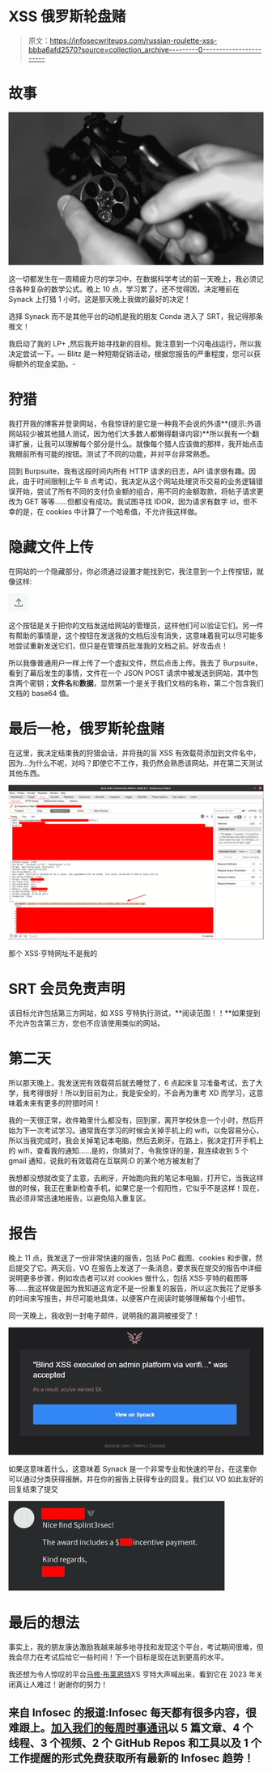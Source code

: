 # XSS 俄罗斯轮盘赌

> 原文：<https://infosecwriteups.com/russian-roulette-xss-bbba6afd2570?source=collection_archive---------0----------------------->

# 故事

![](img/31bb2c0a2acce7ae0cc2b7a759d85e6c.png)

这一切都发生在一周精疲力尽的学习中，在数据科学考试的前一天晚上，我必须记住各种复杂的数学公式。晚上 10 点，学习累了，还不觉得困，决定睡前在 Synack 上打猎 1 小时。这是那天晚上我做的最好的决定！

选择 Synack 而不是其他平台的动机是我的朋友 Conda 进入了 SRT，我记得那条推文！

我启动了我的 LP+ ,然后我开始寻找新的目标。我注意到一个闪电战运行，所以我决定尝试一下。— Blitz 是一种短期促销活动，根据您报告的严重程度，您可以获得额外的现金奖励。-

# 狩猎

我打开我的博客并登录网站，令我惊讶的是它是一种我不会说的外语**(提示:外语网站较少被其他猎人测试，因为他们大多数人都懒得翻译内容)**所以我有一个翻译扩展，让我可以理解每个部分是什么。就像每个猎人应该做的那样，我开始点击我眼前所有可能的按钮。测试了不同的功能，并对平台非常熟悉。

回到 Burpsuite，我有这段时间内所有 HTTP 请求的日志，API 请求很有趣。因此，由于时间限制(上午 8 点考试)，我决定从这个网站处理货币交易的业务逻辑错误开始，尝试了所有不同的支付负金额的组合，用不同的金额取款，将帖子请求更改为 GET 等等……但都没有成功。我试图寻找 IDOR，因为请求有数字 id，但不幸的是，在 cookies 中计算了一个哈希值，不允许我这样做。

# 隐藏文件上传

在网站的一个隐藏部分，你必须通过设置才能找到它，我注意到一个上传按钮，就像这样:

![](img/e19caba9bdff9bbe8944049d850ef05a.png)

这个按钮是关于把你的文档发送给网站的管理员，这样他们可以验证它们。另一件有帮助的事情是，这个按钮在发送我的文档后没有消失，这意味着我可以尽可能多地尝试重新发送它们，但只是在管理员批准我的文档之前。好攻击点！

所以我像普通用户一样上传了一个虚拟文件，然后点击上传。我去了 Burpsuite，看到了幕后发生的事情，文件在一个 JSON POST 请求中被发送到网站，其中包含两个密钥；**文件名**和**数据**，显然第一个是关于我们文档的名称，第二个包含我们文档的 base64 值。

# 最后一枪，俄罗斯轮盘赌

在这里，我决定结束我的狩猎会话，并将我的盲 XSS 有效载荷添加到文件名中，因为…为什么不呢，对吗？即使它不工作，我仍然会熟悉该网站，并在第二天测试其他东西。

![](img/dca0163d592bba743ca66c59a8b38ebb.png)

那个 XSS·亨特网址不是我的

# SRT 会员免责声明

该目标允许包括第三方网站，如 XSS 亨特执行测试，**阅读范围！！**如果提到不允许包含第三方，您也不应该使用类似的网站。

# 第二天

所以那天晚上，我发送完有效载荷后就去睡觉了，6 点起床复习准备考试，去了大学，我考得很好！所以到目前为止，我是安全的，不会再为重考 XD 而学习，这意味着未来有更多的狩猎时间！

我的一天很正常，收件箱里什么都没有，回到家，离开学校休息一个小时，然后开始为下一次考试学习。通常我在学习的时候会关掉手机上的 wifi，以免容易分心，所以当我完成时，我会关掉笔记本电脑，然后去刷牙。在路上，我决定打开手机上的 wifi，查看我的通知……是的，你猜对了，令我惊讶的是，我连续收到 5 个 gmail 通知，说我的有效载荷在互联网:D 的某个地方被发射了

我想都没想就改变了主意，去刷牙，开始跑向我的笔记本电脑，打开它，当我这样做的时候，我正在重新检查手机，如果它是一个假阳性，它似乎不是这样！现在，我必须非常迅速地报告，以避免陷入重复区。

# 报告

晚上 11 点，我发送了一份非常快速的报告，包括 PoC 截图、cookies 和步骤，然后提交了它。两天后，VO 在报告上发送了一条消息，要求我在提交的报告中详细说明更多步骤，例如攻击者可以对 cookies 做什么，包括 XSS·亨特的截图等等……我这样做是因为我知道这肯定不是一份重复的报告，所以这次我花了足够多的时间来写报告，并尽可能地具体，以便客户在阅读时能够理解每个小细节。

同一天晚上，我收到一封电子邮件，说明我的漏洞被接受了！

![](img/32637d7a3c7cd2f819d40e21599ef488.png)

如果这意味着什么，这意味着 Synack 是一个非常专业和快速的平台，在这里你可以通过分类获得报酬，并在你的报告上获得专业的回复。我们以 VO 如此友好的回复结束了提交

![](img/059f9ad9038fe0c0c837a76958d788d6.png)

# 最后的想法

事实上，我的朋友康达激励我越来越多地寻找和发现这个平台，考试期间很难，但我会尽力在考试后给它一些时间！下一个目标是现在达到更高的水平。

我还想为令人惊叹的平台[马修·布莱恩特](https://xsshunter.com/)XS 亨特大声喊出来，看到它在 2023 年关闭真让人难过！谢谢你的努力！

## 来自 Infosec 的报道:Infosec 每天都有很多内容，很难跟上。[加入我们的每周时事通讯](https://weekly.infosecwriteups.com/)以 5 篇文章、4 个线程、3 个视频、2 个 GitHub Repos 和工具以及 1 个工作提醒的形式免费获取所有最新的 Infosec 趋势！
